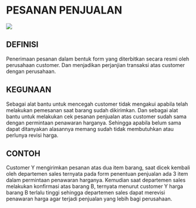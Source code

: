 # PESANAN PENJUALAN

![](_media/id/penjualan/pesanan-penjualan.jpg)

## DEFINISI
Penerimaan pesanan dalam bentuk form yang diterbitkan secara resmi oleh perusahaan customer. Dan menjadikan perjanjian transaksi atas customer dengan perusahaan.

## KEGUNAAN
Sebagai alat bantu untuk mencegah customer tidak mengakui apabila telah melakukan pemesanan saat barang sudah dikirimkan. Dan sebagai alat bantu untuk melakukan cek pesanan penjualan atas customer sudah sama dengan permintaan penawaran harganya. Sehingga apabila belum sama dapat ditanyakan alasannya memang sudah tidak membutuhkan atau perlunya revisi harga.

## CONTOH
Customer Y mengirimkan pesanan atas dua item barang, saat dicek kembali oleh departemen sales ternyata pada form penentuan penjualan ada 3 item dalam permintaan penawaran harganya. Kemudian saat departemen sales melakukan konfirmasi atas barang B, ternyata menurut customer Y harga barang B terlalu tinggi sehingga departemen sales dapat merevisi penawaran harga agar terjadi penjualan yang lebih bagi perusahaan. 